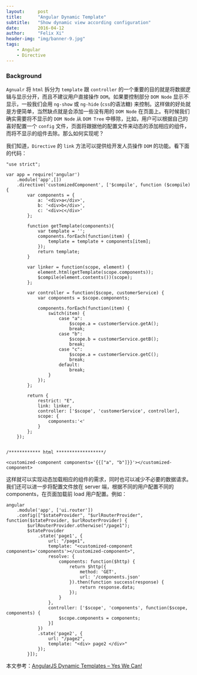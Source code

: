 ```yaml
---
layout:     post
title:      "Angular Dynamic Template"
subtitle:   "Show dynamic view according configuration"
date:       2016-04-12
author:     "Felix Xi"
header-img: "img/banner-9.jpg"
tags:
    - Angular
    - Directive
---
```


### Background

`Agnualr` 将 `html` 拆分为 `template` 跟 `controller` 的一个重要的目的就是将数据逻辑与显示分开，而且不建议用户直接操作 `DOM`。如果要控制部分 `DOM Node` 显示不显示，一般我们会用 `ng-show` 或 `ng-hide` (`css`的语法糖) 来控制。这样做的好处就是方便简单，当然缺点就是会添加一些没有用的 `DOM Node` 在页面上。有时候我们确实需要将不显示的 `DOM Node` 从 `DOM Tree` 中移除，比如，用户可以根据自己的喜好配置一个 `config` 文件，页面将跟据他的配置文件来动态的添加相应的组件，而将不显示的组件去除。那么如何实现呢？

我们知道，`Directive` 的 `link` 方法可以提供给开发人员操作 `DOM` 的功能。看下面的代码：

```
"use strict";

var app = require('angular')
    .module('app',[])
    .directive('customizedComponent', ['$compile', function ($compile) {
        var components = {
            a: '<div>a</div>',
            b: '<div>b</div>',
            c: '<div>c</div>'
        };

        function getTemplate(components){
            var template = '';
            components.forEach(function(item) {
                template = template + components[item];
            });
            return template;
        }

        var linker = function(scope, element) {
            element.html(getTemplate(scope.components));
            $compile(element.contents())(scope);
        };

        var controller = function($scope, customerService) {
            var components = $scope.components;

            components.forEach(function(item) {
                switch(item) {
                    case "a":
                        $scope.a = customerService.getA();
                        break;
                    case "b":
                        $scope.b = customerService.getB();
                        break;
                    case "c":
                        $scope.a = customerService.getC();
                        break;
                    default:
                        break;
                }
            });
        };

        return {
            restrict: "E",
            link: linker,
            controller: ['$scope', 'customerService', controller],
            scope: {
                components:'<'
            }
        };
    });


/************ html ******************/

<customized-component components='{{["a", "b"]}}'></customized-component>

```

这样就可以实现动态加载相应的组件的需求，同时也可以减少不必要的数据请求。我们还可以进一步将配置文件放在 server 端，根据不同的用户配置不同的 components，在页面加载前 load 用户配置。例如：

```
angular
    .module('app', ['ui.router'])
    .config(["$stateProvider", "$urlRouterProvider", function($stateProvider, $urlRouterProvider) {
        $urlRouterProvider.otherwise("/page1");
        $stateProvider
            .state('page1', {
                url: "/page1",
                template: "<customized-component components='components'></customized-component>",
                resolve: {
                    components: function($http) {
                        return $http({
                            method: 'GET',
                            url: '/components.json'
                        }).then(function success(response) {
                            return response.data;
                        });
                    }
                },
                controller: ['$scope', 'components', function($scope, components) {
                    $scope.components = components;
                }]
            })
            .state('page2', {
                url: "/page2",
                template: "<div> page2 </div>"
            });
        }]);
```

本文参考：[AngularJS Dynamic Templates – Yes We Can!](http://onehungrymind.com/angularjs-dynamic-templates/)
